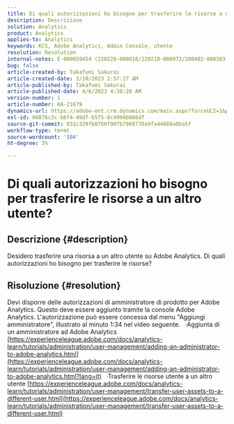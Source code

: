 ```yaml
---
title: Di quali autorizzazioni ho bisogno per trasferire le risorse a un altro utente?
description: Descrizione
solution: Analytics
product: Analytics
applies-to: Analytics
keywords: KCS, Adobe Analytics, Admin Console, utente
resolution: Resolution
internal-notes: E-000859454 (220228-000018/220218-000072/200402-000503)
bug: false
article-created-by: Takafumi Sakurai
article-created-date: 3/10/2023 2:57:27 AM
article-published-by: Takafumi Sakurai
article-published-date: 4/6/2023 4:38:26 AM
version-number: 1
article-number: KA-21679
dynamics-url: https://adobe-ent.crm.dynamics.com/main.aspx?forceUCI=1&pagetype=entityrecord&etn=knowledgearticle&id=ea673245-efbe-ed11-83ff-6045bd006b3d
exl-id: 00876c2c-b6f4-40df-b5f5-0c4994b086df
source-git-commit: 031c329fb0760f907b7969770a9fa44668a0ba5f
workflow-type: tm+mt
source-wordcount: '104'
ht-degree: 3%

---
```


# Di quali autorizzazioni ho bisogno per trasferire le risorse a un altro utente?

## Descrizione {#description}

Desidero trasferire una risorsa a un altro utente su Adobe Analytics. Di quali autorizzazioni ho bisogno per trasferire le risorse?

## Risoluzione {#resolution}


Devi disporre delle autorizzazioni di amministratore di prodotto per Adobe Analytics. Questo deve essere aggiunto tramite la console Adobe Analytics. L&#39;autorizzazione può essere concessa dal menu &quot;Aggiungi amministratore&quot;, illustrato al minuto 1:34 nel video seguente.
 
·Aggiunta di un amministratore ad Adobe Analytics
[https://experienceleague.adobe.com/docs/analytics-learn/tutorials/administration/user-management/adding-an-administrator-to-adobe-analytics.html](https://experienceleague.adobe.com/docs/analytics-learn/tutorials/administration/user-management/adding-an-administrator-to-adobe-analytics.html?lang=it)
 
·Trasferire le risorse utente a un altro utente
[https://experienceleague.adobe.com/docs/analytics-learn/tutorials/administration/user-management/transfer-user-assets-to-a-different-user.html](https://experienceleague.adobe.com/docs/analytics-learn/tutorials/administration/user-management/transfer-user-assets-to-a-different-user.html)
